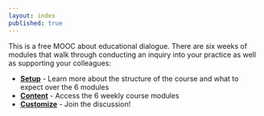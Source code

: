 ```yaml
---
layout: index
published: true
---
```


This is a free MOOC about educational dialogue. There are six weeks of modules that walk through conducting an inquiry into your practice as well as supporting your colleagues:
* **[Setup](/modules/setup/getting-started/)** - Learn more about the structure of the course and what to expect over the 6 modules
* **[Content](/modules/content/markdown-and-media)** -  Access the 6 weekly course modules
* **[Customize](/modules/customize/favicon)** - Join the discussion!
